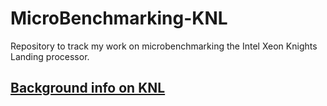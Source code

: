 # MicroBenchmarking-KNL
Repository to track my work on microbenchmarking the Intel Xeon Knights Landing processor.

## [Background info on KNL](https://github.com/acwilson96/MicroBenchmarking-KNL/blob/master/Docs/Background.md)
